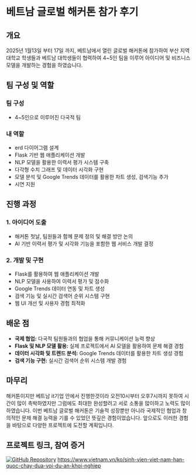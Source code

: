 # 베트남 글로벌 해커톤 참가 후기

## 개요
2025년 1월13일 부터 17일 까지, 베트남에서 열린 글로벌 해커톤에 참가하여 부산 지역 대학교 학생들과 베트남 대학생들이 협력하여 4~5인 팀을 이루어 아이디어 및 비즈니스 모델을 개발하는 경험을 하였습니다.

## 팀 구성 및 역할
### 팀 구성
- 4~5인으로 이루어진 다국적 팀

### 내 역할
- erd 다이어그램 설계
- Flask 기반 웹 애플리케이션 개발
- NLP 모델을 활용한 이력서 평가 시스템 구축
- 다각형 수치 그래프 및 데이터 시각화 구현
- 모델 분석 및 Google Trends 데이터를 활용한 차트 생성, 검색기능 추가
- 시연 지원

## 진행 과정
### 1. 아이디어 도출
- 해커톤 첫날, 팀원들과 함께 문제 정의 및 해결 방안 논의
- AI 기반 이력서 평가 및 시각화 기능을 포함한 웹 서비스 개발 결정

### 2. 개발 및 구현
- Flask를 활용하여 웹 애플리케이션 개발
- NLP 모델을 사용하여 이력서 평가 및 점수화
- Google Trends 데이터 연동 및 차트 생성
- 검색 기능 및 실시간 검색어 순위 시스템 구현
- 웹 UI 개선 및 사용자 경험 최적화

## 배운 점
- **국제 협업:** 다국적 팀원들과의 협업을 통해 커뮤니케이션 능력 향상
- **Flask 및 NLP 모델 활용:** 실제 프로젝트에서 AI 모델을 활용하여 문제 해결 경험
- **데이터 시각화 및 트렌드 분석:** Google Trends 데이터를 활용한 차트 생성 경험
- **검색 기능 구현:** 실시간 검색어 순위 시스템 개발 경험

## 마무리
해커톤이지만 베트남 it기업 안에서 진행한것이라 오전10시부터 오후7시까지 못하여 시간이 많이 촉박하였지만 그럼에도 최대한 완성할려고 서로 소통을 많이하고 노력도 많이하였습니다.
이번 베트남 글로벌 해커톤은 기술적 성장뿐만 아니라 국제적인 협업과 창의적인 문제 해결 능력을 기를 수 있었던 뜻깊은 경험이었습니다. 앞으로도 이러한 경험을 바탕으로 다양한 프로젝트에 도전할 계획입니다.

## 프로젝트 링크, 참여 증거 
[![GitHub Repository](https://img.shields.io/badge/GitHub-Repository-blue?logo=github)](https://github.com/koth5997/Vietnam-Global-Hackathon)
https://www.vietnam.vn/ko/sinh-vien-viet-nam-han-quoc-chay-dua-voi-du-an-khoi-nghiep
